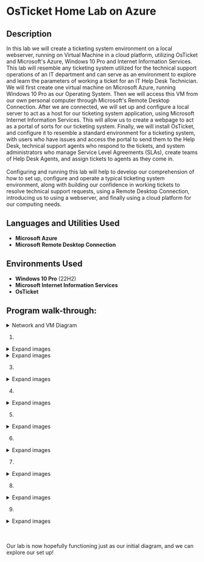<h1>OsTicket Home Lab on Azure</h1>

<h2>Description</h2>
In this lab we will create a ticketing system environment on a local webserver, running on Virtual Machine in a cloud platform, utilizing OsTicket and Microsoft's Azure, Windows 10 Pro and Internet Information Services. This lab will resemble any ticketing system utilized for the technical support operations of an IT department and can serve as an environment to explore and learn the parameters of working a ticket for an IT Help Desk Technician.
We will first create one virtual machine on Microsoft Azure, running Windows 10 Pro as our Operating System. Then we will access this VM from our own personal computer through Microsoft's Remote Desktop Connection. After we are connected, we will set up and configure a local server to act as a host for our ticketing system application, using Microsoft Internet Information Services. This will allow us to create a webpage to act as a portal of sorts for our ticketing system. Finally, we will install OsTicket, and configure it to resemble a standard environment for a ticketing system, with users who have issues and access the portal to send them to the Help Desk, technical support agents who respond to the tickets, and system administrators who manage Service Level Agreements (SLAs), create teams of Help Desk Agents, and assign tickets to agents as they come in. 
<br><br>
Configuring and running this lab will help to develop our comprehension of how to set up, configure and operate a typical ticketing system environment, along with building our confidence in working tickets to resolve technical support requests, using a Remote Desktop Connection, introducing us to using a webserver, and finally using a cloud platform for our computing needs.
</br>

<h2>Languages and Utilities Used</h2>

- <b>Microsoft Azure</b>
- <b>Microsoft Remote Desktop Connection</b>


<h2>Environments Used </h2>

- <b>Windows 10 Pro</b> (22H2)
- <b>Microsoft Internet Information Services</b>
- <b>OsTicket</b>

<h2>Program walk-through:</h2>

<details>

<summary>Network and VM Diagram</summary>

<img src="" height="80%" width="80%" />


</details>

1. 

<details>

<summary>Expand images</summary>

<img src="" height="80%" width="80%" />
<img src="" height="80%" width="80%" />
<img src="" height="80%" width="80%" />
<img src="" height="80%" width="80%" />
<img src="" height="80%" width="80%" />
<img src="" height="80%" width="80%" />
<img src="" height="80%" width="80%" />
<img src="" height="80%" width="80%" />
<img src="" height="80%" width="80%" />
<img src="" height="80%" width="80%" />
<img src="" height="80%" width="80%" />
<img src="" height="80%" width="80%" />


</details>


<details>

<summary>Expand images</summary>

<img src="" height="80%" width="80%" />
<img src="" height="80%" width="80%" />
<img src="" height="80%" width="80%" />
<img src="" height="80%" width="80%" />
<img src="" height="80%" width="80%" />
<img src="" height="80%" width="80%" />

</details>

3. 

<details>

<summary>Expand images</summary>

<img src="" height="80%" width="80%" />
<img src="" height="80%" width="80%" />
<img src="" height="80%" width="80%" />
<img src="" height="80%" width="80%" />
<img src="" height="80%" width="80%" />
<img src="" height="80%" width="80%" />

</details>

4. 

<details>
<summary>Expand images</summary>

<img src="" height="80%" width="80%" />
<img src="" height="80%" width="80%" />
<img src="" height="80%" width="80%" />
<img src="" height="80%" width="80%" />
<img src="" height="80%" width="80%" />
<img src="" height="80%" width="80%" />

</details>

5. 

<details>

<summary>Expand images</summary>

<img src="" height="80%" width="80%" />
<img src="" height="80%" width="80%" />
<img src="" height="80%" width="80%" />
<img src="" height="80%" width="80%" />
<img src="" height="80%" width="80%" />
<img src="" height="80%" width="80%" />

</details>


6. 

<details>
 
 <summary>Expand images</summary>
 
<img src="" height="80%" width="80%" />
<img src="" height="80%" width="80%" />
<img src="" height="80%" width="80%" />
<img src="" height="80%" width="80%" />
<img src="" height="80%" width="80%" />
<img src="" height="80%" width="80%" />
 
 </details>
 
7. 
 
 <details>
  
  <summary>Expand images</summary>
  
<img src="" height="80%" width="80%" />
<img src="" height="80%" width="80%" />
<img src="" height="80%" width="80%" />
<img src="" height="80%" width="80%" />
<img src="" height="80%" width="80%" />
<img src="" height="80%" width="80%" />

 </details>
 
 8.  
 
 <details>
 
 <summary>Expand images</summary>
 
<img src="" height="80%" width="80%" />
<img src="" height="80%" width="80%" />
<img src="" height="80%" width="80%" />
<img src="" height="80%" width="80%" />
<img src="" height="80%" width="80%" />
<img src="" height="80%" width="80%" />

</details>

9. 

<details>
 
 <summary>Expand images</summary>
 
 <img src="" height="80%" width="80%" />
<img src="" height="80%" width="80%" />
<img src="" height="80%" width="80%" />
<img src="" height="80%" width="80%" />
<img src="" height="80%" width="80%" />
<img src="" height="80%" width="80%" />
 
 </details>
 
 <br><br>Our lab is now hopefully functioning just as our initial diagram, and we can explore our set up!

</br>

<!--
 ```diff
- text in red
+ text in green
! text in orange
# text in gray
@@ text in purple (and bold)@@
```
--!>
